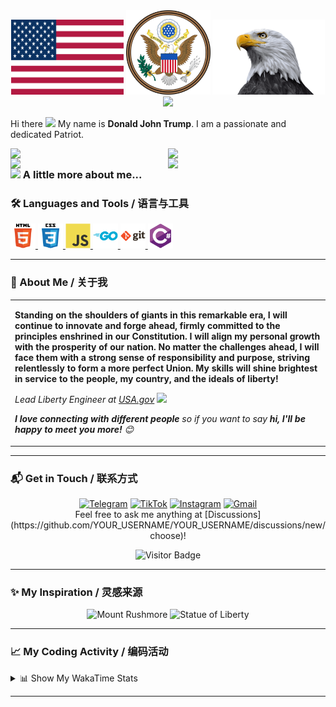 <div align="center">
    <!-- Image placeholders for US patriotic symbols -->
    <img src="images/american_flag.png" style="width: 180px; height: 120px;" alt="American Flag" />
    <img src="images/great_seal.png" style="width: 135px; height: 135px;" alt="Great Seal of the United States" />
    <img src="images/bald_eagle.png" style="width: 180px; height: 120px;" alt="Bald Eagle" /><br>
    <!-- Typing SVG with a patriotic American slogan -->
    <img src="https://readme-typing-svg.herokuapp.com?font=Fira+Code&pause=1000&color=002868&width=700&height=35&lines=%F0%9F%87%BA%F0%9F%87%B8In+God+We+Trust.+E+Pluribus+Unum!%F0%9F%87%BA%F0%9F%87%B8"/>
</div>


Hi there <img src="https://media.giphy.com/media/hvRJCLFzcasrR4ia7z/giphy.gif" width="25px"> My name is **Donald John Trump**. I am a passionate and dedicated Patriot.

<!-- GitHub Stats will need to be configured for the new user -->
<a href="https://raw.githubusercontent.com//github-stats/master/generated/overview.svg#gh-light-mode-only">
<img align="right" width="50%" src="https://raw.githubusercontent.com//github-stats/master/generated/overview.svg#gh-light-mode-only" /></a>
<a href="https://raw.githubusercontent.com/USAGodMan/github-stats/master/generated/languages.svg#gh-light-mode-only">
<img align="right" width="50%" src="https://raw.githubusercontent.com//github-stats/master/generated/languages.svg#gh-light-mode-only" /></a>

<a href="https://raw.githubusercontent.com//github-stats/master/generated/overview.svg#gh-dark-mode-only">
<img align="right" width="50%" src="https://raw.githubusercontent.com//github-stats/master/generated/overview.svg#gh-dark-mode-only" /></a>
<a href="https://raw.githubusercontent.com//github-stats/master/generated/languages.svg#gh-dark-mode-only">
<img align="right" width="50%" src="https://raw.githubusercontent.com//github-stats/master/generated/languages.svg#gh-dark-mode-only" /></a>

### <img src="https://media.giphy.com/media/VgCDAzcKvsR6OM0uWg/giphy.gif" width="50"> A little more about me...  

### 🛠️ Languages and Tools / 语言与工具

<p align="left">
  <a href="https://www.w3.org/html/" target="_blank" rel="noreferrer">
    <img src="https://raw.githubusercontent.com/devicons/devicon/master/icons/html5/html5-original-wordmark.svg" alt="HTML5" width="40" height="40"/>
  </a>
  <a href="https://www.w3schools.com/css/" target="_blank" rel="noreferrer">
    <img src="https://raw.githubusercontent.com/devicons/devicon/master/icons/css3/css3-original-wordmark.svg" alt="CSS3" width="40" height="40"/>
  </a>
  <a href="https://developer.mozilla.org/en-US/docs/Web/JavaScript" target="_blank" rel="noreferrer">
    <img src="https://raw.githubusercontent.com/devicons/devicon/master/icons/javascript/javascript-original.svg" alt="JavaScript" width="40" height="40"/>
  </a>
  <a href="https://go.dev" target="_blank" rel="noreferrer">
    <img src="https://raw.githubusercontent.com/devicons/devicon/master/icons/go/go-original-wordmark.svg" alt="Go" width="40" height="40"/>
  </a>
  <a href="https://git-scm.com/" target="_blank" rel="noreferrer">
    <img src="https://raw.githubusercontent.com/devicons/devicon/master/icons/git/git-original-wordmark.svg" alt="Git" width="40" height="40"/>
  </a>
  <a href="https://docs.microsoft.com/en-us/dotnet/csharp/" target="_blank" rel="noreferrer">
    <img src="https://raw.githubusercontent.com/devicons/devicon/master/icons/csharp/csharp-original.svg" alt="C#" width="40" height="40"/>
  </a>
</p>

---

### 🤔 About Me / 关于我

<table>
<tr>
<td valign="top">

**Standing on the shoulders of giants in this remarkable era, I will continue to innovate and forge ahead, firmly committed to the principles enshrined in our Constitution. I will align my personal growth with the prosperity of our nation. No matter the challenges ahead, I will face them with a strong sense of responsibility and purpose, striving relentlessly to form a more perfect Union. My skills will shine brightest in service to the people, my country, and the ideals of liberty!**

*Lead Liberty Engineer at [USA.gov](https://www.usa.gov/) <img src="https://media.giphy.com/media/WUlplcMpOCEmTGBtBW/giphy.gif" width="30">*

*<b>I love connecting with different people</b> so if you want to say <b>hi, I'll be happy to meet you more!</b> 😊*

</td>
</tr>
</table>

---

### 📬 Get in Touch / 联系方式

<p align="center">
  <a href="https://t.me/your_telegram"><img src="https://img.shields.io/static/v1?label=%20&message=telegram&logo=telegram&logoColor=white&labelColor=%230088CC&color=%230088CC&style=for-the-badge" alt="Telegram"></a>
  <a href="https://www.tiktok.com/@your_tiktok"><img src="https://img.shields.io/static/v1?label=%20&message=tiktok&logo=tiktok&logoColor=%23EE1D52&labelColor=%23010101&color=%23EE1D52&style=for-the-badge" alt="TikTok"></a>
  <a href="https://www.instagram.com/your_instagram"><img src="https://img.shields.io/static/v1?label=%20&message=instagram&logo=instagram&logoColor=white&labelColor=%23E1306C&color=%23E1306C&style=for-the-badge" alt="Instagram"></a>
  <a href="mailto:john.q.public@email.com"><img src="https://img.shields.io/static/v1?label=%20&message=gmail&logo=gmail&logoColor=white&labelColor=%23D93025&color=%23D93025&style=for-the-badge" alt="Gmail"></a>
  <br>
  Feel free to ask me anything at [Discussions](https://github.com/YOUR_USERNAME/YOUR_USERNAME/discussions/new/choose)!
</p>

<div align="center">
  <img src="https://visitor-badge.laobi.icu/badge?page_id=YOUR_USERNAME" alt="Visitor Badge">
</div>

---

### ✨ My Inspiration / 灵感来源

<div align="center">
    <img src="images/Mount_Rushmore.jpg" style="width: 400px; height: 250px;" alt="Mount Rushmore"/>
    <img src="images/Statue_of_Liberty.jpg" style="width: 400px; height: 250px;" alt="Statue of Liberty"/>
</div>

---

### 📈 My Coding Activity / 编码活动

<details>
<summary>📊 Show My WakaTime Stats</summary>
<br>
<!-- WakaTime stats can be enabled later via GitHub Actions -->
<img
  src="https://github-readme-stats.vercel.app/api/wakatime?username=YOUR_USERNAME&layout=compact"
  alt="WakaTime Stats"
/>
</details>

---

<!-- This section can be re-enabled once you set up the snake game action -->
<!-- 
<a href="dist/github-snake.svg#gh-light-mode-only">
    <img src="dist/github-snake.svg#gh-light-mode-only"/></a>
<a href="dist/github-snake-dark.svg#gh-dark-mode-only">
    <img src="dist/github-snake-dark.svg#gh-dark-mode-only"/></a> 
-->
